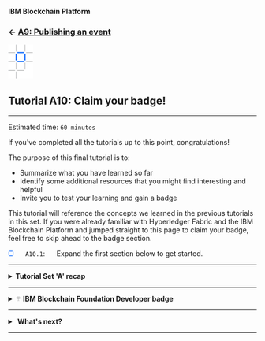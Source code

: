 <!-- Standard Header Start -->
**IBM Blockchain Platform**
<h3 align='left'>← <a href='./a9.md'><b>A9: Publishing an event</b></a></h3>
<!-- Standard Header End -->

<img src="./images/ibp.png" alt="IBM Blockchain Platform"></img>
## **Tutorial A10: Claim your badge!**

---

Estimated time: `60 minutes`

<!-- Standard Header End -->

If you've completed all the tutorials up to this point, congratulations!

The purpose of this final tutorial is to:

* Summarize what you have learned so far
* Identify some additional resources that you might find interesting and helpful
* Invite you to test your learning and gain a badge 

This tutorial will reference the concepts we learned in the previous tutorials in this set. If you were already familiar with Hyperledger Fabric and the IBM Blockchain Platform and jumped straight to this page to claim your badge, feel free to skip ahead to the badge section.

<img src="./images/bullet.png" alt="[]"></img> &nbsp;&nbsp;&nbsp;&nbsp; `A10.1`: &nbsp;&nbsp;&nbsp;&nbsp;
Expand the first section below to get started.

---

<details>
<summary><b>Tutorial Set 'A' recap</b></summary>

This set of tutorials introduced you to Hyperledger Fabric. You've learned all the the basic concepts by developing a smart contract and a set of applications that interact with a blockchain network.

Hyperledger Fabric allows you to create networks of *immutable, distributed blockchain ledgers* containing shared transactions. Hyperledger Fabric uses cryptographic mechanisms to create multi-party transactions that are provably valid by all organizations in the network. Such ledgers help to create trust amongst those who host them; trust which can be used to improve costly processes that require a verifiable view of shared transactions, such as dispute resolution or supply chain management.

Blockchains are used to share transaction data that is related to any business object of value. In these tutorials we created transactions for art objects, with simple key/value pairs for these objects' properties. However, the principles apply equally well to any business object of value to a network of organizations.

A solution involving a Hyperledger Fabric blockchain consists of three main components:
  * A **network** of collaborating organizations who each host one of more copies of a distributed ledger of transactions on a set of peer nodes.
  * A **smart contract** that defines, in code, the business rules used to create transactions relating to a business object. The transactions are cryptographically recorded on the ledger.
  * A **client application** that can interact with the network and smart contracts:
    * Submit new multi-party transactions to the distributed ledger.
    * Evaluate smart contracts to query the ledger
    * Register for notification of custom events generated by smart contracts

The development process for smart contracts and client applications is similar to the development process for other software applications. Code is developed, built, tested, debugged and deployed. In these tutorials, we used the tools provided by the IBM Blockchain Platform VS Code extension to go through the main tasks in this process using a locally installed Hyperledger Fabric network.

<img src="./images/bullet.png" alt="[]"></img> &nbsp;&nbsp;&nbsp;&nbsp; `A10.2`: &nbsp;&nbsp;&nbsp;&nbsp;
Expand the next section to continue.

</details>

---
<details>
<summary><img src='./images/badge_silver.png'></img>&nbsp;<b>IBM Blockchain Foundation Developer badge</b></summary>

By completing these tutorials you should have gained the knowledge required to pass the <img src='./images/badge_silver.png'></img><a href="http://ibm.biz/BlockFoundDev">IBM Blockchain Foundation Developer</a> course.</p>

To gain this badge, you will need to pass a short test to demonstrate your understanding. Start the course and skip directly to the *Test your knowledge* section. Once you pass, you can add the badge to your <a href="https://www.youracclaim.com/">Acclaim</a> profile.

<img src="./images/bullet.png" alt="[]"></img> &nbsp;&nbsp;&nbsp;&nbsp; `A10.3`: &nbsp;&nbsp;&nbsp;&nbsp;
Complete the course, then expand the next section to continue.

</details>

---

<details>
<summary>&nbsp;<b>What's next?</b></summary>

Using a local network is useful to understand concepts and start developing smart contracts and applications. However, our sample network was totally within our control; it allowed us to start our journey, but this only a small part of the blockchain story.

So far we have been submitting transactions that update ledgers hosted on our local machine. As this transaction data eventually maps to bytes on our disk, it is still fundamentally modifiable; it doesn't give us proof that data has not been tampered with.

What sets blockchain apart from a database - even a shared database - is the power of the network to enable tamper resistance. By distributing multiple copies of the data across a network and having different nodes agree on the contents through a process of *consensus*, it makes it unfeasible, even for administrators, to modify the data.

In the next set of tutorials ('B'), we will connect to an existing network and see the power of the network in action. We will see how another tool that is part of IBM Blockchain Platform - the web console - can be used to join a network. We'll then connect both VS Code and client applications to that network and create transactions that are agreed by multiple organizations in the network.

> <br>
    > <b>Tutorial set B: Joining a network</b>
    > <br>
    > <br>The next set of tutorials is coming soon. In the mean time, here are some links to additional resources you can use to continue your learning.
    > <ul>
    > <li> <a href="ibm.biz/BlockchainOReilly">Getting Started with Enterprise Blockchain</a>
    > <li><a href="https://www.hyperledger.org/">Hyperledger Project</a>
    > <li><a href="https://hyperledger-fabric.readthedocs.io/">Hyperledger Fabric Documentation</a>
    > <li><a href="www.ibm.com/blockchain/">IBM Blockchain Homepage</a>
    > <li><a href="https://developer.ibm.com/technologies/blockchain/">IBM Blockchain Developer site</a>
    > <li><a href="https://developer.ibm.com/series/ibm-blockchain-platform-console-video-series/">Introduction to the IBM Blockchain Platform web console</a>
    > <li><a href="https://www.ibm.com/blogs/blockchain/">IBM Blockchain Blog</a>
   > <br>&nbsp;

Congratulations on completing this tutorial set, and have fun!

</details>

<!-- Standard Footer Start -->

---
<!-- Standard Footer End -->